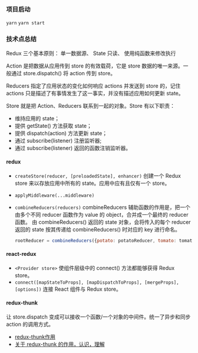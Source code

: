 ### 项目启动

`yarn`
`yarn start`

### 技术点总结

Redux 三个基本原则： 单一数据源、 State 只读、 使用纯函数来修改执行

Action 是把数据从应用传到 store 的有效载荷，它是 store 数据的唯一来源。一般通过 store.dispatch() 将 action 传到 store。

Reducers 指定了应用状态的变化如何响应 actions 并发送到 store 的，记住 actions 只是描述了有事情发生了这一事实，并没有描述应用如何更新 state。

Store 就是把 Action、Reducers 联系到一起的对象。Store 有以下职责：

- 维持应用的 state；
- 提供 getState() 方法获取 state；
- 提供 dispatch(action) 方法更新 state；
- 通过 subscribe(listener) 注册监听器;
- 通过 subscribe(listener) 返回的函数注销监听器。

#### redux

- `createStore(reducer, [preloadedState], enhancer)`
    创建一个 Redux store 来以存放应用中所有的 state。应用中应有且仅有一个 store。
- `applyMiddleware(...middleware)`
- `combineReducers(reducers)`
    combineReducers 辅助函数的作用是，把一个由多个不同 reducer 函数作为 value 的 object，合并成一个最终的 reducer 函数。
    由 combineReducers() 返回的 state 对象，会将传入的每个 reducer 返回的 state 按其传递给 combineReducers() 时对应的 key 进行命名。

    ```js
    rootReducer = combineReducers({potato: potatoReducer, tomato: tomatoReducer})
    ```

#### react-redux

- `<Provider store>` 使组件层级中的 connect() 方法都能够获得 Redux store。
- `connect([mapStateToProps], [mapDispatchToProps], [mergeProps], [options])` 连接 React 组件与 Redux store。

#### redux-thunk

让 store.dispatch 变成可以接收一个函数/一个对象的中间件。统一了异步和同步 action 的调用方式。

- [redux-thunk作用](https://www.jianshu.com/p/8dc309a8b4f7)
- [关于 redux-thunk 的作用，认识，理解](https://blog.csdn.net/Jioho_chen/article/details/104884490)
